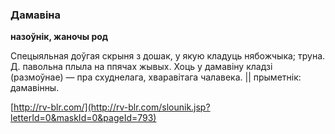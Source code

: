 ### Дамавіна
**назоўнік, жаночы род**

Спецыяльная доўгая скрыня з дошак, у якую кладуць нябожчыка; труна. Д. павольна плыла на ппячах жывых. Хоць у дамавіну кладзі (размоўнае) — пра схуднелага, хваравітага чалавека. || прыметнік: дамавінны.

<a rel="author">[http://rv-blr.com/](http://rv-blr.com/slounik.jsp?letterId=0&maskId=0&pageId=793)</a>
